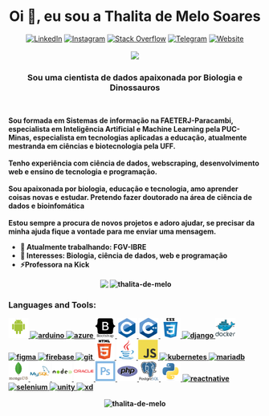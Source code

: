 <h1 align="center">Oi 👋, eu sou a Thalita de Melo Soares</h1>

<div align=center>
  <a href="https://br.linkedin.com/in/thalita-de-melo-soares"><img src="https://img.shields.io/badge/Linkedin-0077b5?style=flat&logo=linkedin" alt="LinkedIn" /></a>
  <a href=""><img src="https://img.shields.io/badge/Instagram-E4405F?style=flate&logo=instagram&logoColor=white" alt="Instagram" /></a>
  <a href=""><img src="https://img.shields.io/badge/Stack Overflow-f48024?style=flat&logo=stackoverflow&logoColor=white" alt="Stack Overflow" /></a>
  <a href=""><img src="https://img.shields.io/badge/Telegram-0088cc?style=flat&logo=telegram" alt="Telegram" /></a>
  <a href="https://thalitamelo.com.br"><img src="https://img.shields.io/badge/Meu-site-blue" alt="Website" /></a>  
</div>
<br>
<div align="center">
  <img src="https://readme-typing-svg.herokuapp.com?font=Fira+Code&pause=1000&center=true&width=435&lines=Cientista+de+Dados;Professora;Desenvolvedora" />
</div>

<h3 align="center">Sou uma cientista de dados apaixonada por Biologia e Dinossauros</h3>

<div align=left>
  <br>
  <p>
          <strong>
              Sou formada em Sistemas de informação na FAETERJ-Paracambi, especialista em Inteligência Artificial e Machine Learning pela PUC-Minas, especialista em tecnologias aplicadas a educação, atualmente mestranda em ciências e biotecnologia pela UFF.<br><br>
              Tenho experiência com ciência de dados, webscraping, desenvolvimento web e ensino de tecnologia e programação.<br><br>
              Sou apaixonada por biologia, educação e tecnologia, amo aprender coisas novas e estudar. Pretendo fazer doutorado na área de ciência de dados e bioinfomática<br><br>
              Estou sempre a procura de novos projetos e adoro ajudar, se precisar da minha ajuda fique a vontade para me enviar uma mensagem.
            </strtrong>
  </p>
  <ul>
    <li>🔭 <b>Atualmente trabalhando:</b> FGV-IBRE</li>
    <li>🌱 <b>Interesses:</b> Biologia, ciência de dados, web e programação</li>
    <li>⚡Professora na Kick</li>
  </ul>
  
</div>

<p align="center"></p>
<p align="center" >&nbsp;<img align="center" width="270px" src="https://github.com/thalita-de-melo/thalita-de-melo/blob/main/Assets/jp.gif"/> <img align="center" src="https://github-readme-stats.vercel.app/api?username=thalita-de-melo&show_icons=true&locale=en" alt="thalita-de-melo" /> </p>

<p align="left">
</p>

<h3 align="left">Languages and Tools:</h3>
<p align="left"> <a href="https://developer.android.com" target="_blank" rel="noreferrer"> <img src="https://raw.githubusercontent.com/devicons/devicon/master/icons/android/android-original-wordmark.svg" alt="android" width="40" height="40"/> </a> <a href="https://www.arduino.cc/" target="_blank" rel="noreferrer"> <img src="https://cdn.worldvectorlogo.com/logos/arduino-1.svg" alt="arduino" width="40" height="40"/> </a> <a href="https://azure.microsoft.com/en-in/" target="_blank" rel="noreferrer"> <img src="https://www.vectorlogo.zone/logos/microsoft_azure/microsoft_azure-icon.svg" alt="azure" width="40" height="40"/> </a> <a href="https://getbootstrap.com" target="_blank" rel="noreferrer"> <img src="https://raw.githubusercontent.com/devicons/devicon/master/icons/bootstrap/bootstrap-plain-wordmark.svg" alt="bootstrap" width="40" height="40"/> </a> <a href="https://www.cprogramming.com/" target="_blank" rel="noreferrer"> <img src="https://raw.githubusercontent.com/devicons/devicon/master/icons/c/c-original.svg" alt="c" width="40" height="40"/> </a> <a href="https://www.w3schools.com/cpp/" target="_blank" rel="noreferrer"> <img src="https://raw.githubusercontent.com/devicons/devicon/master/icons/cplusplus/cplusplus-original.svg" alt="cplusplus" width="40" height="40"/> </a> <a href="https://www.w3schools.com/css/" target="_blank" rel="noreferrer"> <img src="https://raw.githubusercontent.com/devicons/devicon/master/icons/css3/css3-original-wordmark.svg" alt="css3" width="40" height="40"/> </a> <a href="https://www.djangoproject.com/" target="_blank" rel="noreferrer"> <img src="https://cdn.worldvectorlogo.com/logos/django.svg" alt="django" width="40" height="40"/> </a> <a href="https://www.docker.com/" target="_blank" rel="noreferrer"> <img src="https://raw.githubusercontent.com/devicons/devicon/master/icons/docker/docker-original-wordmark.svg" alt="docker" width="40" height="40"/> </a> <a href="https://www.figma.com/" target="_blank" rel="noreferrer"> <img src="https://www.vectorlogo.zone/logos/figma/figma-icon.svg" alt="figma" width="40" height="40"/> </a> <a href="https://firebase.google.com/" target="_blank" rel="noreferrer"> <img src="https://www.vectorlogo.zone/logos/firebase/firebase-icon.svg" alt="firebase" width="40" height="40"/> </a> <a href="https://git-scm.com/" target="_blank" rel="noreferrer"> <img src="https://www.vectorlogo.zone/logos/git-scm/git-scm-icon.svg" alt="git" width="40" height="40"/> </a> <a href="https://www.w3.org/html/" target="_blank" rel="noreferrer"> <img src="https://raw.githubusercontent.com/devicons/devicon/master/icons/html5/html5-original-wordmark.svg" alt="html5" width="40" height="40"/> </a> <a href="https://www.java.com" target="_blank" rel="noreferrer"> <img src="https://raw.githubusercontent.com/devicons/devicon/master/icons/java/java-original.svg" alt="java" width="40" height="40"/> </a> <a href="https://developer.mozilla.org/en-US/docs/Web/JavaScript" target="_blank" rel="noreferrer"> <img src="https://raw.githubusercontent.com/devicons/devicon/master/icons/javascript/javascript-original.svg" alt="javascript" width="40" height="40"/> </a> <a href="https://kubernetes.io" target="_blank" rel="noreferrer"> <img src="https://www.vectorlogo.zone/logos/kubernetes/kubernetes-icon.svg" alt="kubernetes" width="40" height="40"/> </a> <a href="https://mariadb.org/" target="_blank" rel="noreferrer"> <img src="https://www.vectorlogo.zone/logos/mariadb/mariadb-icon.svg" alt="mariadb" width="40" height="40"/> </a> <a href="https://www.mongodb.com/" target="_blank" rel="noreferrer"> <img src="https://raw.githubusercontent.com/devicons/devicon/master/icons/mongodb/mongodb-original-wordmark.svg" alt="mongodb" width="40" height="40"/> </a> <a href="https://www.mysql.com/" target="_blank" rel="noreferrer"> <img src="https://raw.githubusercontent.com/devicons/devicon/master/icons/mysql/mysql-original-wordmark.svg" alt="mysql" width="40" height="40"/> </a> <a href="https://nodejs.org" target="_blank" rel="noreferrer"> <img src="https://raw.githubusercontent.com/devicons/devicon/master/icons/nodejs/nodejs-original-wordmark.svg" alt="nodejs" width="40" height="40"/> </a> <a href="https://www.oracle.com/" target="_blank" rel="noreferrer"> <img src="https://raw.githubusercontent.com/devicons/devicon/master/icons/oracle/oracle-original.svg" alt="oracle" width="40" height="40"/> </a> <a href="https://www.photoshop.com/en" target="_blank" rel="noreferrer"> <img src="https://raw.githubusercontent.com/devicons/devicon/master/icons/photoshop/photoshop-line.svg" alt="photoshop" width="40" height="40"/> </a> <a href="https://www.php.net" target="_blank" rel="noreferrer"> <img src="https://raw.githubusercontent.com/devicons/devicon/master/icons/php/php-original.svg" alt="php" width="40" height="40"/> </a> <a href="https://www.postgresql.org" target="_blank" rel="noreferrer"> <img src="https://raw.githubusercontent.com/devicons/devicon/master/icons/postgresql/postgresql-original-wordmark.svg" alt="postgresql" width="40" height="40"/> </a> <a href="https://www.python.org" target="_blank" rel="noreferrer"> <img src="https://raw.githubusercontent.com/devicons/devicon/master/icons/python/python-original.svg" alt="python" width="40" height="40"/> </a> <a href="https://reactnative.dev/" target="_blank" rel="noreferrer"> <img src="https://reactnative.dev/img/header_logo.svg" alt="reactnative" width="40" height="40"/> </a> <a href="https://www.selenium.dev" target="_blank" rel="noreferrer"> <img src="https://raw.githubusercontent.com/detain/svg-logos/780f25886640cef088af994181646db2f6b1a3f8/svg/selenium-logo.svg" alt="selenium" width="40" height="40"/> </a> <a href="https://unity.com/" target="_blank" rel="noreferrer"> <img src="https://www.vectorlogo.zone/logos/unity3d/unity3d-icon.svg" alt="unity" width="40" height="40"/> </a> <a href="https://www.adobe.com/products/xd.html" target="_blank" rel="noreferrer"> <img src="https://cdn.worldvectorlogo.com/logos/adobe-xd.svg" alt="xd" width="40" height="40"/> </a> </p>

<p align="center" ><img align="center" src="https://github-readme-stats.vercel.app/api/top-langs?username=thalita-de-melo&show_icons=true&locale=en&layout=compact" alt="thalita-de-melo" /></p>





<!--
**thalita-de-melo/thalita-de-melo** is a ✨ _special_ ✨ repository because its `README.md` (this file) appears on your GitHub profile.

Here are some ideas to get you started:

- 🔭 I’m currently working on ...
- 🌱 I’m currently learning ...
- 👯 I’m looking to collaborate on ...
- 🤔 I’m looking for help with ...
- 💬 Ask me about ...
- 📫 How to reach me: ...
- 😄 Pronouns: ...
- ⚡ Fun fact: ...
-->
